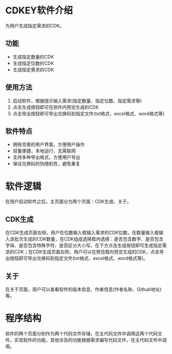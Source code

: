 # CDKEY软件介绍
为用户生成指定需求的CDK。

## 功能
- 生成指定数量的CDK
- 生成指定位数的CDK
- 生成指定需求的CDK

## 使用方法
1. 启动软件，根据提示输入需求(指定数量、指定位数、指定需求等)
2. 点击生成按钮即可在软件内预览生成的CDK
3. 点击导出按钮即可导出兑换码到指定文件(txt格式、excel格式、word格式等)

## 软件特点
- 拥有完善的用户界面，方便用户操作
- 轻量便捷，本地运行，无需联网
- 支持多种导出格式，方便用户导出
- 保证兑换码的伪随机性，避免重复

# 软件逻辑
在用户启动软件之后，主页面分为两个页面：CDK生成、关于。
## CDK生成
在CDK生成页面左侧，用户在位数输入框输入需求的CDK位数，在数量输入框输入该批次生成的CDK数量，在CDK组成选择框内选择：是否包含数字、是否包含字母、是否包含特殊字符、是否区分大小写，在下方点击生成按钮即可生成指定需求的CDK；在CDK生成页面右侧，用户可以在预览框内预览生成的CDK，点击导出按钮即可导出兑换码到指定文件(txt格式、excel格式、word格式等)。
## 关于
在关于页面，用户可以查看软件的版本信息、作者信息(作者名称、Github地址)等。

# 程序结构
软件的两个页面分别作为两个代码文件存储，在主代码文件中调用这两个代码文件，实现软件的功能。其他涉及的功能根据需求编写代码文件，在主代码文件中调用。